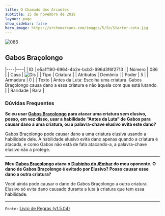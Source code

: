 ```yaml
---
title: O Chamado dos Arcontes
subtitle: 15 de novembro de 2018
layout: page
show_sidebar: false
hero_image: https://archonarcana.com/images/5/5e/Starter-cota.jpg
---
```


![086](https://cdn.keyforgegame.com/media/card_front/pt/341_086_33RP646XMQ93_pt.png)

## Gabos Braçolongo

|----|----|
| ID | e5a1f190-6964-4b2e-bcb3-696d3f6f2713 |
| Número | 086 |
| Casa | ![Dis](https://archonarcana.com/images/thumb/e/e8/Dis.png/22px-Dis.png "Dis") |
| Tipo | Criatura |
| Atributos | Demônio |
| Poder | 5 |
| Armadura | 0 |
| Texto | Antes da Luta: Escolha uma criatura. Gabos Braçolongo causa dano a essa criatura e não àquela com que está lutando. |
| Raridade | Rara |

### Dúvidas Frequentes

**Se eu usar [Gabos Braçolongo](/cota/086) para atacar uma criatura
sem elusivo, posso, em vez disso, usar a habilidade “Antes da Luta”
de Gabos para causar dano a uma criatura, ou a palavra-chave
elusivo evita este dano?**

Gabos Braçolongo pode causar dano a uma criatura elusiva usando
a habilidade dele. A habilidade elusivo evita dano apenas quando
a criatura é atacada, e como Gabos não está de fato atacando-a, a
palavra-chave elusivo não a protege.

<hr/>

**Meu [Gabos Braçolongo](/cota/086) ataca o [Diabinho do Æmbar](/aoa/053) do meu oponente. O dano de Gabos Braçolongo é evitado por
Elusivo? Posso causar esse dano a outra criatura?**

Você ainda pode causar o dano de Gabos Braçolongo a outra criatura.
Elusivo só evita dano causado durante a luta à criatura que tem
essa habilidade.

<hr/>

`Fonte:` [Livro de Regras (v1.5.04)](https://drive.google.com/open?id=14pM1J8ZR_4hZbGFZt-ArQdAGsHCPEQdE)
